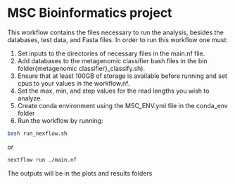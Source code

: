 # MSC Bioinformatics project
This workflow contains the files necessary to run the analysis, besides the databases, test data, and Fasta files. 
In order to run this workflow one must:
1. Set inputs to the directories of necessary files in the main.nf file. 
2. Add databases to the metagenomic classifier bash files in the bin folder{metagenomic classifier}_classify.sh).
3. Ensure that at least 100GB of storage is available before running and set cpus to your values in the workflow.nf.
4. Set the max, min, and step values for the read lengths you wish to analyze.
5. Create conda environment using the MSC_ENV.yml file in the conda_env folder
6. Run the workflow by running:
``` bash
bash run_nexflow.sh 
```
or 
``` bash
nextflow run ./main.nf
```
The outputs will be in the plots and results folders
